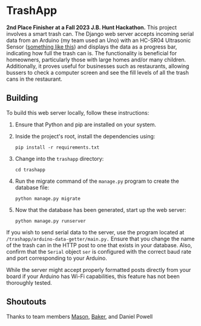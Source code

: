 # TrashApp

**2nd Place Finisher at a Fall 2023 J.B. Hunt Hackathon.** This project involves a smart trash can. The Django web server accepts incoming serial data from an Arduino (my team used an Uno) with an HC-SR04 Ultrasonic Sensor ([something like this](https://www.amazon.com/WWZMDiB-HC-SR04-Ultrasonic-Distance-Measuring/dp/B0B1MJJLJP?keywords=hc+sr04&qid=1699813868&sr=8-5)) and displays the data as a progress bar, indicating how full the trash can is. The functionality is beneficial for homeowners, particularly those with large homes and/or many children. Additionally, it proves useful for businesses such as restaurants, allowing bussers to check a computer screen and see the fill levels of all the trash cans in the restaurant.

## Building
To build this web server locally, follow these instructions:


1. Ensure that Python and pip are installed on your system.

2. Inside the project's root, install the dependencies using:
    ```
    pip install -r requirements.txt
    ```

3. Change into the `trashapp` directory: 
    ```
    cd trashapp
    ```
4. Run the migrate command of the `manage.py` program to create the database file:
    ```
    python manage.py migrate
    ```
5. Now that the database has been generated, start up the web server:
    ```
    python manage.py runserver
    ```

If you wish to send serial data to the server, use the program located at `/trashapp/arduino-data-getter/main.py.` Ensure that you change the name of the trash can in the HTTP post to one that exists in your database. Also, confirm that the `Serial` object `ser` is configured with the correct baud rate and port corresponding to your Arduino.

While the server might accept properly formatted posts directly from your board if your Arduino has Wi-Fi capabilities, this feature has not been thoroughly tested.

## Shoutouts
Thanks to team members [Mason](https://github.com/masoncary26), [Baker](https://github.com/baker0204), and Daniel Powell